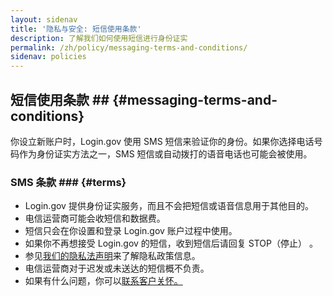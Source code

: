 ```yaml
---
layout: sidenav
title: '隐私与安全: 短信使用条款'
description: 了解我们如何使用短信进行身份证实
permalink: /zh/policy/messaging-terms-and-conditions/
sidenav: policies
---
```

## 短信使用条款 ## {#messaging-terms-and-conditions}
 你设立新账户时，Login.gov 使用 SMS 短信来验证你的身份。如果你选择电话号码作为身份证实方法之一，SMS 短信或自动拨打的语音电话也可能会被使用。

### SMS 条款 ### {#terms}

* Login.gov 提供身份证实服务，而且不会把短信或语音信息用于其他目的。
* 电信运营商可能会收短信和数据费。
* 短信只会在你设置和登录 Login.gov 账户过程中使用。
* 如果你不再想接受 Login.gov 的短信，收到短信后请回复 STOP（停止） 。
* 参见[我们的隐私法声明](/policy/our-privacy-act-statement/)来了解隐私政策信息。
* 电信运营商对于迟发或未送达的短信概不负责。
* 如果有什么问题，你可以[联系客户关怀。](/contact/)
